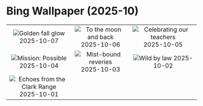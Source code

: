 # Bing Wallpaper (2025-10)

|  |  |  |
|:---:|:---:|:---:|
| ![](https://www.bing.com/th?id=OHR.RidgwayAspens_EN-US0136548884_400x240.jpg "Golden fall glow") 2025-10-07 | ![](https://www.bing.com/th?id=OHR.AnshunBridge_EN-US0059795497_400x240.jpg "To the moon and back") 2025-10-06 | ![](https://www.bing.com/th?id=OHR.TeacherOwl_EN-US9991815804_400x240.jpg "Celebrating our teachers") 2025-10-05 |
| ![](https://www.bing.com/th?id=OHR.DragonEndeavour_EN-US9321246369_400x240.jpg "Mission: Possible") 2025-10-04 | ![](https://www.bing.com/th?id=OHR.SkyeHeather_EN-US9221942108_400x240.jpg "Mist-bound reveries") 2025-10-03 | ![](https://www.bing.com/th?id=OHR.OxbowBend_EN-US8471628790_400x240.jpg "Wild by law") 2025-10-02 |
| ![](https://www.bing.com/th?id=OHR.YosemiteClark_EN-US8503376225_400x240.jpg "Echoes from the Clark Range") 2025-10-01 |  |  |
